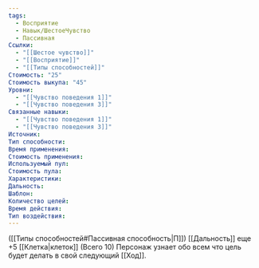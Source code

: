 ```yaml
---
tags:
  - Восприятие
  - Навык/ШестоеЧувство
  - Пассивная
Ссылки:
  - "[[Шестое чувство]]"
  - "[[Восприятие]]"
  - "[[Типы способностей]]"
Стоимость: "25"
Стоимость выкупа: "45"
Уровни:
  - "[[Чувство поведения 1]]"
  - "[[Чувство поведения 3]]"
Связанные навыки:
  - "[[Чувство поведения 1]]"
  - "[[Чувство поведения 3]]"
Источник:
Тип способности:
Время применения:
Стоимость применения:
Используемый пул:
Стоимость пула:
Характеристики:
Дальность:
Шаблон:
Количество целей:
Время действия:
Тип воздействия:
---
```

([[Типы способностей#Пассивная способность|П]]) [[Дальность]] еще +5 [[Клетка|клеток]] (Всего 10)
Персонаж узнает обо всем что цель будет делать в свой следующий [[Ход]]. 